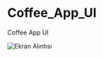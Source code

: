 # Coffee_App_UI

Coffee App UI

![Ekran Alıntısı](https://github.com/BilalSevinc16/Coffee_App_UI/assets/146417248/dbc149f8-cde4-406c-b4d1-73652af2fa0b)
